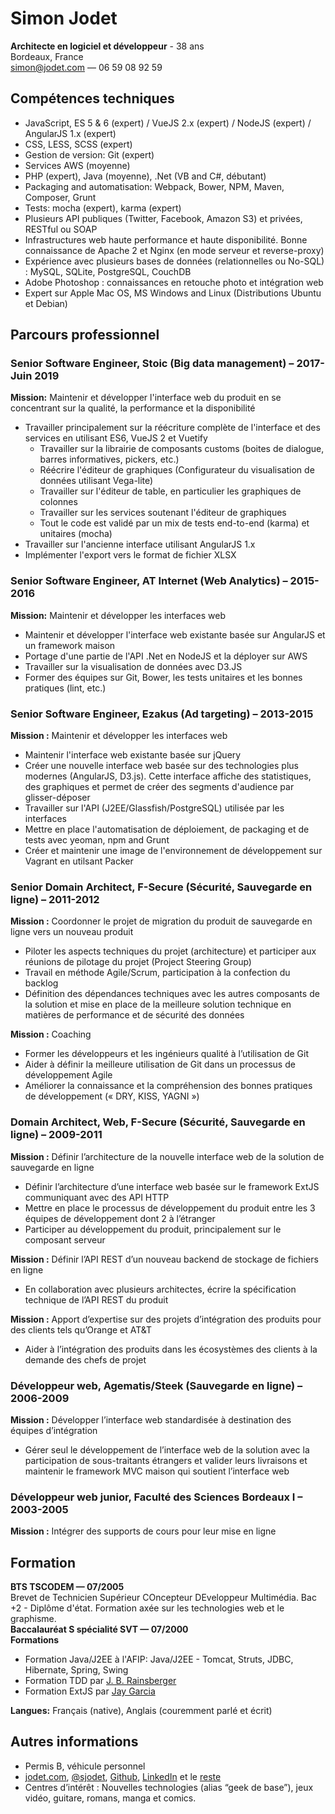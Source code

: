 # Simon Jodet
**Architecte en logiciel et développeur** - 38 ans  
Bordeaux, France  
[simon@jodet.com](mailto:simon@jodet.com) — 06 59 08 92 59


## Compétences techniques
  * JavaScript, ES 5 & 6 (expert) / VueJS 2.x (expert) / NodeJS (expert) / AngularJS 1.x (expert)
  * CSS, LESS, SCSS (expert)
  * Gestion de version: Git (expert)
  * Services AWS (moyenne)
  * PHP (expert), Java (moyenne), .Net (VB and C#, débutant)
  * Packaging and automatisation: Webpack, Bower, NPM, Maven, Composer, Grunt
  * Tests: mocha (expert), karma (expert)
  * Plusieurs API publiques (Twitter, Facebook, Amazon S3) et privées, RESTful ou SOAP
  * Infrastructures web haute performance et haute disponibilité. Bonne connaissance de Apache 2 et Nginx (en mode serveur et reverse-proxy)
  * Expérience avec plusieurs bases de données (relationnelles ou No-SQL) : MySQL, SQLite, PostgreSQL, CouchDB
  * Adobe Photoshop : connaissances en retouche photo et intégration web
  * Expert sur Apple Mac OS, MS Windows and Linux (Distributions Ubuntu et Debian)

## Parcours professionnel
### Senior Software Engineer, Stoic (Big data management) – 2017-Juin 2019
**Mission:** Maintenir et développer l'interface web du produit en se concentrant sur la qualité, la performance et la disponibilité

  * Travailler principalement sur la réécriture complète de l'interface et des services en utilisant ES6, VueJS 2 et Vuetify
    * Travailler sur la librairie de composants customs (boites de dialogue, barres informatives, pickers, etc.)
    * Réécrire l'éditeur de graphiques (Configurateur du visualisation de données utilisant Vega-lite)
    * Travailler sur l'éditeur de table, en particulier les graphiques de colonnes
    * Travailler sur les services soutenant l'éditeur de graphiques
    * Tout le code est validé par un mix de tests end-to-end (karma) et unitaires (mocha)
  * Travailler sur l'ancienne interface utilisant AngularJS 1.x
  * Implémenter l'export vers le format de fichier XLSX

### Senior Software Engineer, AT Internet (Web Analytics) – 2015-2016
**Mission:** Maintenir et développer les interfaces web

 * Maintenir et développer l'interface web existante basée sur AngularJS et un framework maison
 * Portage d'une partie de l'API .Net en NodeJS et la déployer sur AWS
 * Travailler sur la visualisation de données avec D3.JS
 * Former des équipes sur Git, Bower, les tests unitaires et les bonnes pratiques (lint, etc.)

### Senior Software Engineer, Ezakus (Ad targeting) – 2013-2015
**Mission :** Maintenir et développer les interfaces web

  * Maintenir l'interface web existante basée sur jQuery
  * Créer une nouvelle interface web basée sur des technologies plus modernes (AngularJS, D3.js). Cette interface affiche des statistiques, des graphiques et permet de créer des segments d'audience par glisser-déposer
  * Travailler sur l'API (J2EE/Glassfish/PostgreSQL) utilisée par les interfaces
  * Mettre en place l'automatisation de déploiement, de packaging et de tests avec yeoman, npm and Grunt
  * Créer et maintenir une image de l'environnement de développement sur Vagrant en utilsant Packer

### Senior Domain Architect, F-Secure (Sécurité, Sauvegarde en ligne) – 2011-2012
**Mission :** Coordonner le projet de migration du produit de sauvegarde en ligne vers un nouveau produit

  * Piloter les aspects techniques du projet (architecture) et participer aux réunions de pilotage du projet (Project Steering Group)
  * Travail en méthode Agile/Scrum, participation à la confection du backlog
  * Définition des dépendances techniques avec les autres composants de la solution et mise en place de la meilleure solution technique en matières de performance et de sécurité des données
  
**Mission :** Coaching

  * Former les développeurs et les ingénieurs qualité à l’utilisation de Git
  * Aider à définir la meilleure utilisation de Git dans un processus de développement Agile
  * Améliorer la connaissance et la compréhension des bonnes pratiques de développement (« DRY, KISS, YAGNI »)

### Domain Architect, Web, F-Secure (Sécurité, Sauvegarde en ligne) – 2009-2011

**Mission :** Définir l’architecture de la nouvelle interface web de la solution de sauvegarde en ligne

  * Définir l’architecture d’une interface web basée sur le framework ExtJS communiquant avec des API HTTP
  * Mettre en place le processus de développement du produit entre les 3 équipes de développement dont 2 à l’étranger
  * Participer au développement du produit, principalement sur le composant serveur

**Mission :** Définir l’API REST d’un nouveau backend de stockage de fichiers en ligne

  * En collaboration avec plusieurs architectes, écrire la spécification technique de l’API REST du produit
  
**Mission :** Apport d’expertise sur des projets d’intégration des produits pour des clients tels qu’Orange et AT&amp;T

  * Aider à l’intégration des produits dans les écosystèmes des clients à la demande des chefs de projet

### Développeur web, Agematis/Steek (Sauvegarde en ligne) – 2006-2009

**Mission :** Développer l’interface web standardisée à destination des équipes d’intégration

  * Gérer seul le développement de l’interface web de la solution avec la participation de sous-traitants étrangers et valider leurs livraisons et maintenir le framework MVC maison qui soutient l’interface web

### Développeur web junior, Faculté des Sciences Bordeaux I – 2003-2005
**Mission :** Intégrer des supports de cours pour leur mise en ligne

## Formation

**BTS TSCODEM — 07/2005**  
Brevet de Technicien Supérieur COncepteur DEveloppeur Multimédia. Bac +2 - Diplôme d'état. Formation axée sur les technologies web et le graphisme.  
**Baccalauréat S spécialité SVT — 07/2000**  
**Formations**

  * Formation Java/J2EE à l'AFIP: Java/J2EE - Tomcat, Struts, JDBC, Hibernate, Spring, Swing
  * Formation TDD par [J. B. Rainsberger](http://en.wikipedia.org/wiki/J._B._Rainsberger)
  * Formation ExtJS par [Jay Garcia](http://moduscreate.com/about/)

**Langues:** Français (native), Anglais (couremment parlé et écrit)

## Autres informations
  * Permis B, véhicule personnel
  * [jodet.com](http://jodet.com), [@sjodet](https://twitter.com/#!/sjodet), [Github](https://github.com/simonjodet/), [LinkedIn](http://www.linkedin.com/profile/view?id=109351958) et le [reste](http://www.google.com/search?q=simon%20jodet)
  * Centres d’intérêt : Nouvelles technologies (alias “geek de base”), jeux vidéo, guitare, romans, manga et comics.
